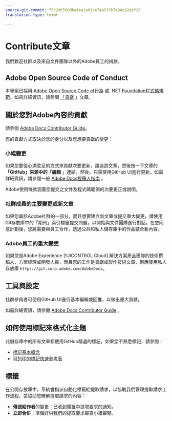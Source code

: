 ```yaml
---
source-git-commit: f5c296566dba4ea1a01ce74a537b7a94c92eef15
translation-type: tm+mt

---
```

# Contribute文章

我們歡迎社群以及來自文件團隊以外的Adobe員工的捐款。

## Adobe Open Source Code of Conduct

本專案已採用 [Adobe Open Source Code of行為](code-of-conduct.md) 或. NET [Foundation程式碼規範](https://dotnetfoundation.org/code-of-conduct)。如需詳細資訊，請參閱 [「貢獻](contributing.md) 」文章。

## 關於您對Adobe內容的貢獻

請參閱 [Adobe Docs Contributor Guide](https://docs.adobe.com/help/en/contributor/contributor-guide/introduction.html)。

您的貢獻方式取決於您的身分以及您想要貢獻的變更：

### 小幅變更

如果您要從心滿意足的方式來貢獻次要更新，請造訪文章，然後按一下文章的 **「GitHub」來源中的「編輯** 」連結。然後，只需使用GitHub UI進行更新。如需詳細資訊，請參閱一般 [Adobe Docs投稿人指南](help/introduction.md) 。

Adobe使用條款涵蓋您提交之文件及程式碼範例的次要更正或說明。

### 社群成員的主要變更或新文章

如果您屬於Adobe社群的一部分，而且想要建立新文章或提交重大變更，請使用Git存放庫中的「期刊」索引標籤提交問題，以開始與文件團隊進行對話。在您同意計劃後，您將需要與員工合作，透過公共和私人儲存庫中的作品結合新內容。

<!--
If you submit a pull request with significant changes to documentation and code examples, you'll see a message in the pull request asking you to submit an online contribution license agreement (CLA). We need you to complete the online form before we can review your pull request.
-->

### Adobe員工的重大變更

如果您是Adobe Experience [!UICONTROL Cloud] 解決方案產品團隊的技術撰稿人、方案經理或開發人員，而且您的工作是貢獻或製作技術文章，則應使用私人存放庫 `https://git.corp.adobe.com/AdobeDocs`。

<!--Employees from other parts of the Adobe world should use the public repo for minor updates.-->

## 工具與設定

社群參與者可使用GitHub UI進行基本編輯或回推，以做出重大貢獻。

如需詳細資訊，請參閱 [Adobe Docs Contributor Guide](https://docs.adobe.com/help/en/contributor/contributor-guide/introduction.html) 。

## 如何使用標記來格式化主題

此儲存庫中的所有文章都使用GitHub精選的標記。如果您不熟悉標記，請參閱：

* [標記基本概念](https://help.github.com/articles/getting-started-with-writing-and-formatting-on-github/)
* [可列印的標記快速參考表](https://guides.github.com/pdfs/markdown-cheatsheet-online.pdf)

## 標籤

在公開存放庫中，系統會指派自動化標籤給提取請求，以協助我們管理提取請求工作流程，並協助您瞭解提取請求的內容：

* **傳送給作者**&#x200B;的變更：已收到擱置中提取要求的通知。
* **立即合併**：準備好供我們的提取要求審查小組審閱。
